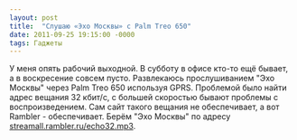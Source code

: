 ```yaml
---
layout: post
title:  "Слушаю «Эхо Москвы» с Palm Treo 650"
date: 2011-09-25 19:15:00 -0000
tags: Гаджеты
---
```


У меня опять рабочий выходной. В субботу в офисе кто-то ещё бывает, а в воскресение совсем пусто. Развлекаюсь прослушиванием "Эхо Москвы" через Palm Treo 650 используя GPRS. Проблемой было найти адрес вещания 32 кбит/с, с большей скоростью бывают проблемы с воспроизведением. Сам сайт такого вещания не обеспечивает, а вот Rambler - обеспечивает. Берём "Эхо Москвы" по адресу <a href="streamall.rambler.ru/echo32.mp3">streamall.rambler.ru/echo32.mp3</a>.